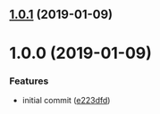 <a name="1.0.1"></a>
## [1.0.1](https://github.com/lddubeau/expect-rejection/compare/v1.0.0...v1.0.1) (2019-01-09)



<a name="1.0.0"></a>
# 1.0.0 (2019-01-09)


### Features

* initial commit ([e223dfd](https://github.com/lddubeau/expect-rejection/commit/e223dfd))



